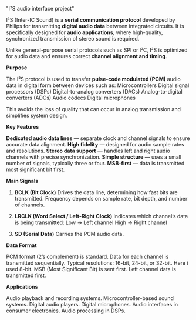 "I²S audio interface project"

I²S (Inter-IC Sound) is a **serial communication protocol** developed by Philips for transmitting **digital audio data** between integrated circuits. It is specifically designed for **audio applications**, where high-quality, synchronized transmission of stereo sound is required.

Unlike general-purpose serial protocols such as SPI or I²C, I²S is optimized for audio data and ensures correct **channel alignment and timing**.

 **Purpose**

The I²S protocol is used to transfer **pulse-code modulated (PCM)** audio data in digital form between devices such as:
 Microcontrollers
 Digital signal processors (DSPs)
 Digital-to-analog converters (DACs)
 Analog-to-digital converters (ADCs)
 Audio codecs
 Digital microphones

This avoids the loss of quality that can occur in analog transmission and simplifies system design.

 **Key Features**

 **Dedicated audio data lines** — separate clock and channel signals to ensure accurate data alignment.
 **High fidelity** — designed for audio sample rates and resolutions.
 **Stereo data support** — handles left and right audio channels with precise synchronization.
 **Simple structure** — uses a small number of signals, typically three or four.
 **MSB-first** — data is transmitted most significant bit first.

 **Main Signals**

1. **BCLK (Bit Clock)**
   Drives the data line, determining how fast bits are transmitted.
   Frequency depends on sample rate, bit depth, and number of channels.

2. **LRCLK (Word Select / Left-Right Clock)**
   Indicates which channel’s data is being transmitted:
    Low → Left channel
    High → Right channel

3. **SD (Serial Data)**
   Carries the PCM audio data.

 **Data Format**

 PCM format (2’s complement) is standard.
 Data for each channel is transmitted sequentially.
 Typical resolutions: 16-bit, 24-bit, or 32-bit. Here i used 8-bit.
 MSB (Most Significant Bit) is sent first.
 Left channel data is transmitted first.

 **Applications**

 Audio playback and recording systems.
 Microcontroller-based sound systems.
 Digital audio players.
 Digital microphones.
 Audio interfaces in consumer electronics.
 Audio processing in DSPs.


